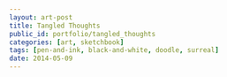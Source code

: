 ```yaml
---
layout: art-post
title: Tangled Thoughts
public_id: portfolio/tangled_thoughts
categories: [art, sketchbook]
tags: [pen-and-ink, black-and-white, doodle, surreal]
date: 2014-05-09
---
```

